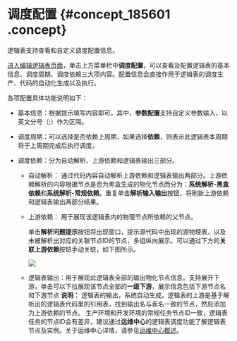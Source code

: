 # 调度配置 {#concept_185601 .concept}

逻辑表支持查看和自定义调度配置信息。

[进入编辑逻辑表页面](cn.zh-CN/用户指南/数据建模研发/逻辑表-维度逻辑表/编辑维度逻辑表/编辑模型信息和表信息.md#section_ysx_sb3_fhb)，单击上方菜单栏中**调度配置**，可以查看及配置逻辑表的基本信息、调度周期、调度依赖三大项内容。配置信息会直接作用于逻辑表的调度生产、代码的自动化生成以及执行。

各项配置具体功能说明如下：

-   基本信息：根据提示填写内容即可。其中，**参数配置**支持自定义参数输入，以英文分号（;）作为区隔。
-   调度周期：可以选择是否依赖上周期，如果选择**依赖**，则表示此逻辑表本周期将于上周期完成后执行调度。
-   调度依赖：分为自动解析、上游依赖和逻辑表输出三部分。

    -   自动解析： 通过代码内容自动解析上游依赖和逻辑表输出两部分。上游依赖解析的内容根据节点是否为黑盒生成的物化节点而分为：**系统解析-黑盒依赖**和**系统解析-常规依赖**。重复单击**解析输入输出**按钮，将刷新上游依赖和逻辑表输出两部分结果。
    -   上游依赖： 用于展现该逻辑表内的物理节点所依赖的父节点。

        单击**解析问题提示**按钮将出现窗口，提示源代码中出现的源物理表，以及未被解析出对应的关联节点ID的节点，多组纵向展示。可以通过下方的**关联上游依赖**按钮手动关联，如下图所示。

        ![](http://static-aliyun-doc.oss-cn-hangzhou.aliyuncs.com/assets/img/150110/155599254841737_zh-CN.png)

    -   逻辑表输出：用于展现此逻辑表全部的输出物化节点信息。支持展开下游，单击可以下拉展现该节点全部的**一级下游**，展示信息包括下游节点名和下游节点
    **说明：** 逻辑表的输出，系统自动生成。逻辑表的上游是基于解析出的逻辑表代码里的引用表，找到输出名与表名一致的节点，然后添加为上游依赖的节点。 生产环境和开发环境的常规任务节点ID一致，逻辑表任务的节点ID会有差异，建议通过**运维中心**的逻辑表调度功能了解逻辑表节点及实例。关于运维中心详情，请参见[运维中心概述](cn.zh-CN/用户指南/运维中心/运维中心概述.md#)。


